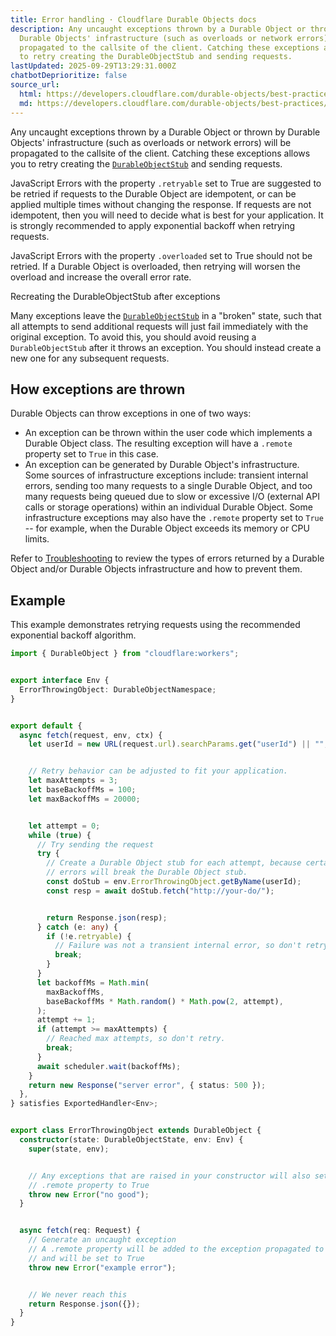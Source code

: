 ```yaml
---
title: Error handling · Cloudflare Durable Objects docs
description: Any uncaught exceptions thrown by a Durable Object or thrown by
  Durable Objects' infrastructure (such as overloads or network errors) will be
  propagated to the callsite of the client. Catching these exceptions allows you
  to retry creating the DurableObjectStub and sending requests.
lastUpdated: 2025-09-29T13:29:31.000Z
chatbotDeprioritize: false
source_url:
  html: https://developers.cloudflare.com/durable-objects/best-practices/error-handling/
  md: https://developers.cloudflare.com/durable-objects/best-practices/error-handling/index.md
---
```


Any uncaught exceptions thrown by a Durable Object or thrown by Durable Objects' infrastructure (such as overloads or network errors) will be propagated to the callsite of the client. Catching these exceptions allows you to retry creating the [`DurableObjectStub`](https://developers.cloudflare.com/durable-objects/api/stub) and sending requests.

JavaScript Errors with the property `.retryable` set to True are suggested to be retried if requests to the Durable Object are idempotent, or can be applied multiple times without changing the response. If requests are not idempotent, then you will need to decide what is best for your application. It is strongly recommended to apply exponential backoff when retrying requests.

JavaScript Errors with the property `.overloaded` set to True should not be retried. If a Durable Object is overloaded, then retrying will worsen the overload and increase the overall error rate.

Recreating the DurableObjectStub after exceptions

Many exceptions leave the [`DurableObjectStub`](https://developers.cloudflare.com/durable-objects/api/stub) in a "broken" state, such that all attempts to send additional requests will just fail immediately with the original exception. To avoid this, you should avoid reusing a `DurableObjectStub` after it throws an exception. You should instead create a new one for any subsequent requests.

## How exceptions are thrown

Durable Objects can throw exceptions in one of two ways:

* An exception can be thrown within the user code which implements a Durable Object class. The resulting exception will have a `.remote` property set to `True` in this case.
* An exception can be generated by Durable Object's infrastructure. Some sources of infrastructure exceptions include: transient internal errors, sending too many requests to a single Durable Object, and too many requests being queued due to slow or excessive I/O (external API calls or storage operations) within an individual Durable Object. Some infrastructure exceptions may also have the `.remote` property set to `True` -- for example, when the Durable Object exceeds its memory or CPU limits.

Refer to [Troubleshooting](https://developers.cloudflare.com/durable-objects/observability/troubleshooting/) to review the types of errors returned by a Durable Object and/or Durable Objects infrastructure and how to prevent them.

## Example

This example demonstrates retrying requests using the recommended exponential backoff algorithm.

```ts
import { DurableObject } from "cloudflare:workers";


export interface Env {
  ErrorThrowingObject: DurableObjectNamespace;
}


export default {
  async fetch(request, env, ctx) {
    let userId = new URL(request.url).searchParams.get("userId") || "";


    // Retry behavior can be adjusted to fit your application.
    let maxAttempts = 3;
    let baseBackoffMs = 100;
    let maxBackoffMs = 20000;


    let attempt = 0;
    while (true) {
      // Try sending the request
      try {
        // Create a Durable Object stub for each attempt, because certain types of
        // errors will break the Durable Object stub.
        const doStub = env.ErrorThrowingObject.getByName(userId);
        const resp = await doStub.fetch("http://your-do/");


        return Response.json(resp);
      } catch (e: any) {
        if (!e.retryable) {
          // Failure was not a transient internal error, so don't retry.
          break;
        }
      }
      let backoffMs = Math.min(
        maxBackoffMs,
        baseBackoffMs * Math.random() * Math.pow(2, attempt),
      );
      attempt += 1;
      if (attempt >= maxAttempts) {
        // Reached max attempts, so don't retry.
        break;
      }
      await scheduler.wait(backoffMs);
    }
    return new Response("server error", { status: 500 });
  },
} satisfies ExportedHandler<Env>;


export class ErrorThrowingObject extends DurableObject {
  constructor(state: DurableObjectState, env: Env) {
    super(state, env);


    // Any exceptions that are raised in your constructor will also set the
    // .remote property to True
    throw new Error("no good");
  }


  async fetch(req: Request) {
    // Generate an uncaught exception
    // A .remote property will be added to the exception propagated to the caller
    // and will be set to True
    throw new Error("example error");


    // We never reach this
    return Response.json({});
  }
}
```

